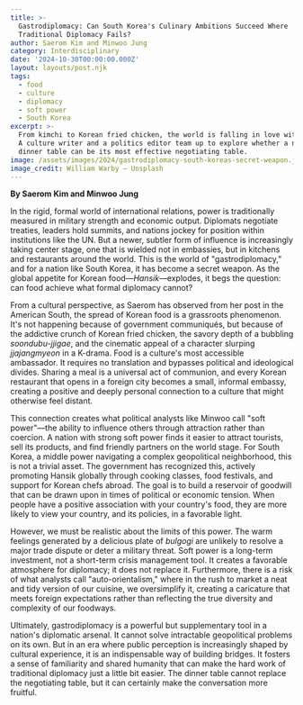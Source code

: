 ```yaml
---
title: >-
  Gastrodiplomacy: Can South Korea's Culinary Ambitions Succeed Where
  Traditional Diplomacy Fails?
author: Saerom Kim and Minwoo Jung
category: Interdisciplinary
date: '2024-10-30T00:00:00.000Z'
layout: layouts/post.njk
tags:
  - food
  - culture
  - diplomacy
  - soft power
  - South Korea
excerpt: >-
  From kimchi to Korean fried chicken, the world is falling in love with Hansik.
  A culture writer and a politics editor team up to explore whether a nation's
  dinner table can be its most effective negotiating table.
image: /assets/images/2024/gastrodiplomacy-south-koreas-secret-weapon.jpg
image_credit: William Warby — Unsplash
---
```


**By Saerom Kim and Minwoo Jung**

In the rigid, formal world of international relations, power is traditionally measured in military strength and economic output. Diplomats negotiate treaties, leaders hold summits, and nations jockey for position within institutions like the UN. But a newer, subtler form of influence is increasingly taking center stage, one that is wielded not in embassies, but in kitchens and restaurants around the world. This is the world of "gastrodiplomacy," and for a nation like South Korea, it has become a secret weapon. As the global appetite for Korean food—*Hansik*—explodes, it begs the question: can food achieve what formal diplomacy cannot?

From a cultural perspective, as Saerom has observed from her post in the American South, the spread of Korean food is a grassroots phenomenon. It's not happening because of government communiqués, but because of the addictive crunch of Korean fried chicken, the savory depth of a bubbling *soondubu-jjigae*, and the cinematic appeal of a character slurping *jjajangmyeon* in a K-drama. Food is a culture's most accessible ambassador. It requires no translation and bypasses political and ideological divides. Sharing a meal is a universal act of communion, and every Korean restaurant that opens in a foreign city becomes a small, informal embassy, creating a positive and deeply personal connection to a culture that might otherwise feel distant.

This connection creates what political analysts like Minwoo call "soft power"—the ability to influence others through attraction rather than coercion. A nation with strong soft power finds it easier to attract tourists, sell its products, and find friendly partners on the world stage. For South Korea, a middle power navigating a complex geopolitical neighborhood, this is not a trivial asset. The government has recognized this, actively promoting Hansik globally through cooking classes, food festivals, and support for Korean chefs abroad. The goal is to build a reservoir of goodwill that can be drawn upon in times of political or economic tension. When people have a positive association with your country's food, they are more likely to view your country, and its policies, in a favorable light.

However, we must be realistic about the limits of this power. The warm feelings generated by a delicious plate of *bulgogi* are unlikely to resolve a major trade dispute or deter a military threat. Soft power is a long-term investment, not a short-term crisis management tool. It creates a favorable atmosphere for diplomacy; it does not replace it. Furthermore, there is a risk of what analysts call "auto-orientalism," where in the rush to market a neat and tidy version of our cuisine, we oversimplify it, creating a caricature that meets foreign expectations rather than reflecting the true diversity and complexity of our foodways.

Ultimately, gastrodiplomacy is a powerful but supplementary tool in a nation's diplomatic arsenal. It cannot solve intractable geopolitical problems on its own. But in an era where public perception is increasingly shaped by cultural experience, it is an indispensable way of building bridges. It fosters a sense of familiarity and shared humanity that can make the hard work of traditional diplomacy just a little bit easier. The dinner table cannot replace the negotiating table, but it can certainly make the conversation more fruitful.
